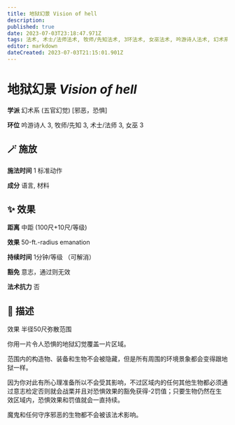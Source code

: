 ```yaml
---
title: 地狱幻景 Vision of hell
description: 
published: true
date: 2023-07-03T23:18:47.971Z
tags: 法术, 术士/法师法术, 牧师/先知法术, 3环法术, 女巫法术, 吟游诗人法术, 幻术系, 五官幻觉, 邪恶，恐惧
editor: markdown
dateCreated: 2023-07-03T21:15:01.901Z
---
```


# **地狱幻景** *Vision of hell*

**学派** 幻术系 (五官幻觉) \[邪恶，恐惧\] 

**环位** 吟游诗人 3, 牧师/先知 3, 术士/法师 3, 女巫 3

## 🪄 施放

**施法时间** 1 标准动作

**成分** 语言, 材料

## ✨ 效果  

**距离** 中距 (100尺+10尺/等级) 

**效果** 50-ft.-radius emanation 

**持续时间** 1分钟/等级 （可解消） 

**豁免** 意志，通过则无效

**法术抗力** 否

## 📖 描述

效果          半径50尺弥散范围

你用一片令人恐惧的地狱幻觉覆盖一片区域。

范围内的构造物、装备和生物不会被隐藏，但是所有周围的环境景象都会变得跟地狱一样。

因为你对此有所心理准备所以不会受其影响，不过区域内的任何其他生物都必须通过意志检定否则就会战栗并且对恐惧效果的豁免获得-2罚值；只要生物仍然在生效区域内，恐惧效果和罚值就会一直持续。

魔鬼和任何守序邪恶的生物都不会被该法术影响。
    